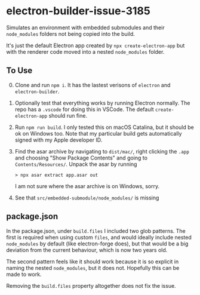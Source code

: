 # electron-builder-issue-3185

Simulates an environment with embedded submodules and their `node_modules`
folders not being copied into the build.

It's just the default Electron app created by `npx create-electron-app` but with
the renderer code moved into a nested `node_modules` folder.

## To Use

0. Clone and run `npm i`. It has the lastest verisons of `electron` and `electron-builder`.

1. Optionally test that everything works by running Electron normally. The repo has a
   `.vscode` for doing this in VSCode. The default `create-electron-app` should
   run fine.

2. Run `npm run build`. I only tested this on macOS Catalina, but it should be
   ok on Windows too. Note that my particular build gets automatically signed
   with my Apple developer ID.

3. Find the asar archive by navigating to `dist/mac/`, right clicking the `.app`
   and choosing "Show Package Contents" and going to `Contents/Resources/`.
   Unpack the asar by running

   `> npx asar extract app.asar out`

   I am not sure where the asar archive is on Windows, sorry.

4. See that `src/embedded-submodule/node_modules/` is missing

## package.json

In the package.json, under `build.files` I included two glob patterns. The first
is required when using custom `files`, and would ideally include nested
`node_modules` by default (like electron-forge does), but that would be a
big deviation from the current behaviour, which is now two years old.

The second pattern feels like it should work because it is so explicit in naming
the nested `node_modules`, but it does not. Hopefully this can be made to work.

Removing the `build.files` property altogether does not fix the issue.